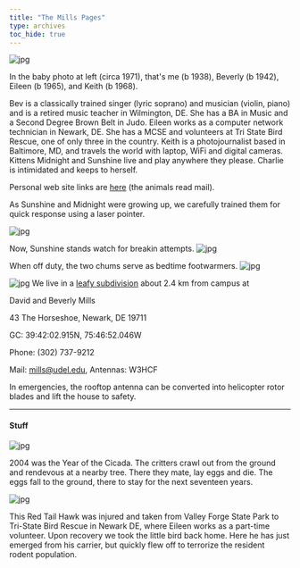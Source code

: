 ```yaml
---
title: "The Mills Pages"
type: archives
toc_hide: true
---
```


![jpg](/documentation/pic/family.jpg)

In the baby photo at left (circa 1971), that's me (b 1938), Beverly (b 1942), Eileen (b 1965), and Keith (b 1968).

Bev is a classically trained singer (lyric soprano) and musician (violin, piano) and is a retired music teacher in Wilmington, DE. She has a BA in Music and a Second Degree Brown Belt in Judo. Eileen works as a computer network technician in Newark, DE. She has a MCSE and volunteers at Tri State Bird Rescue, one of only three in the country. Keith is a photojournalist based in Baltimore, MD, and travels the world with laptop, WiFi and digital cameras. Kittens Midnight and Sunshine live and play anywhere they please. Charlie is intimidated and keeps to herself.

Personal web site links are [here](/reflib/david/) (the animals read mail).

As Sunshine and Midnight were growing up, we carefully trained them for quick response using a laser pointer.

![jpg](/documentation/pic/cat8a.jpg)

Now, Sunshine stands watch for breakin attempts.
![jpg](/documentation/pic/cat1.jpg)

When off duty, the two chums serve as bedtime footwarmers.
![jpg](/documentation/pic/cat16.jpg)

![jpg](/documentation/pic/43_front.jpg)
We live in a [leafy subdivision](/reflib/gallery/gallery1/) about 2.4 km from campus at

David and Beverly Mills

43 The Horseshoe, Newark, DE 19711

GC: 39:42:02.915N, 75:46:52.046W

Phone: (302) 737-9212

Mail: mills@udel.edu, Antennas: W3HCF

In emergencies, the rooftop antenna can be converted into helicopter rotor blades and lift the house to safety.

* * *

#### Stuff

![jpg](/documentation/pic/bug-1.jpg)

2004 was the Year of the Cicada. The critters crawl out from the ground and rendevous at a nearby tree. There they mate, lay eggs and die. The eggs fall to the ground, there to stay for the next seventeen years.

![jpg](/documentation/pic/hawk6.jpg)

This Red Tail Hawk was injured and taken from Valley Forge State Park to Tri-State Bird Rescue in Newark DE, where Eileen works as a part-time volunteer. Upon recovery we took the little bird back home. Here he has just emerged from his carrier, but quickly flew off to terrorize the resident rodent population.